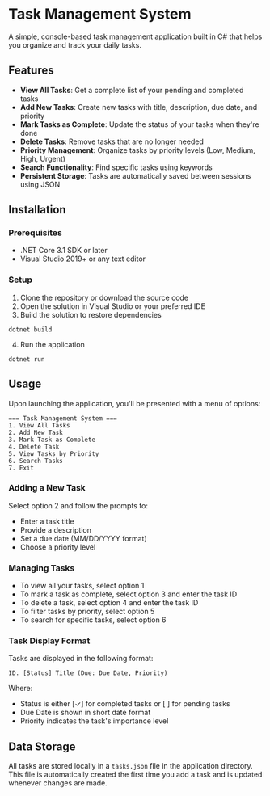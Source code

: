 # Task Management System

A simple, console-based task management application built in C# that helps you organize and track your daily tasks.

## Features

- **View All Tasks**: Get a complete list of your pending and completed tasks
- **Add New Tasks**: Create new tasks with title, description, due date, and priority
- **Mark Tasks as Complete**: Update the status of your tasks when they're done
- **Delete Tasks**: Remove tasks that are no longer needed
- **Priority Management**: Organize tasks by priority levels (Low, Medium, High, Urgent)
- **Search Functionality**: Find specific tasks using keywords
- **Persistent Storage**: Tasks are automatically saved between sessions using JSON

## Installation

### Prerequisites
- .NET Core 3.1 SDK or later
- Visual Studio 2019+ or any text editor

### Setup
1. Clone the repository or download the source code
2. Open the solution in Visual Studio or your preferred IDE
3. Build the solution to restore dependencies

```
dotnet build
```

4. Run the application

```
dotnet run
```

## Usage

Upon launching the application, you'll be presented with a menu of options:

```
=== Task Management System ===
1. View All Tasks
2. Add New Task
3. Mark Task as Complete
4. Delete Task
5. View Tasks by Priority
6. Search Tasks
7. Exit
```

### Adding a New Task

Select option 2 and follow the prompts to:
- Enter a task title
- Provide a description
- Set a due date (MM/DD/YYYY format)
- Choose a priority level

### Managing Tasks

- To view all your tasks, select option 1
- To mark a task as complete, select option 3 and enter the task ID
- To delete a task, select option 4 and enter the task ID
- To filter tasks by priority, select option 5
- To search for specific tasks, select option 6

### Task Display Format

Tasks are displayed in the following format:
```
ID. [Status] Title (Due: Due Date, Priority)
```

Where:
- Status is either [✓] for completed tasks or [ ] for pending tasks
- Due Date is shown in short date format
- Priority indicates the task's importance level

## Data Storage

All tasks are stored locally in a `tasks.json` file in the application directory. This file is automatically created the first time you add a task and is updated whenever changes are made.
